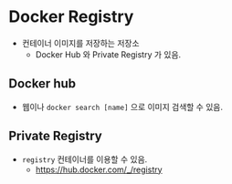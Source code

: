 # Docker Registry
- 컨테이너 이미지를 저장하는 저장소
    - Docker Hub 와 Private Registry 가 있음.

## Docker hub
- 웹이나 `docker search [name]` 으로 이미지 검색할 수 있음.

## Private Registry
- `registry` 컨테이너를 이용할 수 있음.
    - https://hub.docker.com/_/registry